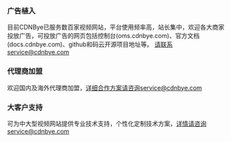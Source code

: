 ### 广告植入
目前CDNBye已服务数百家视频网站，平台使用频率高，站长集中，欢迎各大商家投放广告，可投放广告的网页包括控制台(oms.cdnbye.com)、官方文档(docs.cdnbye.com)、github和码云开源项目地址等。
请联系service@cdnbye.com

### 代理商加盟
欢迎国内及海外代理商加盟，详细合作方案请咨询service@cdnbye.com

### 大客户支持
可为中大型视频网站提供专业技术支持，个性化定制技术方案，详情请咨询service@cdnbye.com